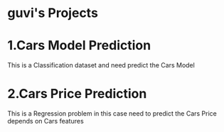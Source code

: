 # guvi's Projects
# 1.Cars Model Prediction
This is a Classification dataset and need predict the Cars Model
# 2.Cars Price Prediction
This is a Regression problem in this case need to predict the Cars Price depends on Cars features

